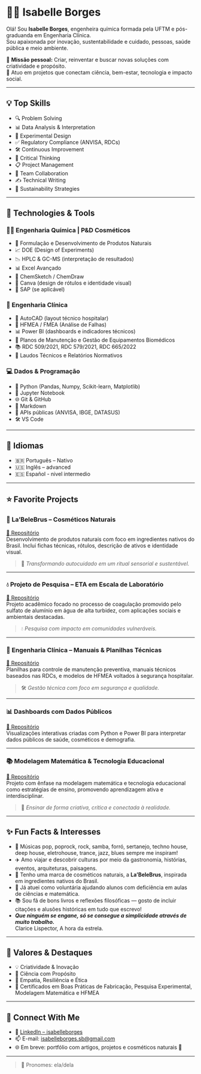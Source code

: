 # 👩‍🔬 Isabelle Borges

Olá! Sou **Isabelle Borges**, engenheira química formada pela UFTM e pós-graduanda em Engenharia Clínica.  
Sou apaixonada por inovação, sustentabilidade e cuidado, pessoas, saúde pública e meio ambiente.

🎯 **Missão pessoal:** Criar, reinventar e buscar novas soluções com criatividade e propósito.  
🧪 Atuo em projetos que conectam ciência, bem-estar, tecnologia e impacto social.

---

## 💡 Top Skills  
- 🔍 Problem Solving  
- 📊 Data Analysis & Interpretation  
- 🧪 Experimental Design  
- ✅ Regulatory Compliance (ANVISA, RDCs)  
- 🛠️ Continuous Improvement  
- 🧠 Critical Thinking  
- 📋 Project Management  
- 🤝 Team Collaboration  
- ✍️ Technical Writing  
- 🌱 Sustainability Strategies  

---

## 🧰 Technologies & Tools

### 👩‍🔬 Engenharia Química | P&D Cosméticos  
- 🧴 Formulação e Desenvolvimento de Produtos Naturais  
- 📈 DOE (Design of Experiments)  
- 📉 HPLC & GC-MS (interpretação de resultados)  
- 📊 Excel Avançado  
- 🧪 ChemSketch / ChemDraw  
- 🎨 Canva (design de rótulos e identidade visual)  
- 🧾 SAP (se aplicável)

### 🏥 Engenharia Clínica  
- 📐 AutoCAD (layout técnico hospitalar)  
- 🏥 HFMEA / FMEA (Análise de Falhas)  
- 📊 Power BI (dashboards e indicadores técnicos)  
- 🧰 Planos de Manutenção e Gestão de Equipamentos Biomédicos  
- 📚 RDC 509/2021, RDC 579/2021, RDC 665/2022  
- 🧾 Laudos Técnicos e Relatórios Normativos  

### 💻 Dados & Programação  
- 🐍 Python (Pandas, Numpy, Scikit-learn, Matplotlib)  
- 📘 Jupyter Notebook  
- 🌐 Git & GitHub  
- 💬 Markdown  
- 🧩 APIs públicas (ANVISA, IBGE, DATASUS)  
- 🛠️ VS Code  

---

## 📌 Idiomas  
- 🇧🇷 Português – Nativo  
- 🇺🇸 Inglês – advanced
- 🇪🇸 Español - nivel intermedio

---

## ⭐ Favorite Projects

### 🧼 La’BeleBrus – Cosméticos Naturais  
[🔗 Repositório](https://github.com/isabellesb/labelebrus)  
Desenvolvimento de produtos naturais com foco em ingredientes nativos do Brasil. Inclui fichas técnicas, rótulos, descrição de ativos e identidade visual.  
> 🌿 *Transformando autocuidado em um ritual sensorial e sustentável.*

---

### 💧 Projeto de Pesquisa – ETA em Escala de Laboratório  
[🔗 Repositório](https://github.com/isabellesb/tratamento-de-agua)  
Projeto acadêmico focado no processo de coagulação promovido pelo sulfato de alumínio em água de alta turbidez, com aplicações sociais e ambientais destacadas.  
> 💧 *Pesquisa com impacto em comunidades vulneráveis.*

---

### 🏥 Engenharia Clínica – Manuais & Planilhas Técnicas  
[🔗 Repositório](https://github.com/isabellesb/engenharia-clinica)  
Planilhas para controle de manutenção preventiva, manuais técnicos baseados nas RDCs, e modelos de HFMEA voltados à segurança hospitalar.  
> 🛠️ *Gestão técnica com foco em segurança e qualidade.*

---

### 📊 Dashboards com Dados Públicos  
[🔗 Repositório](https://github.com/isabellesb/public-data-dashboards)  
Visualizações interativas criadas com Python e Power BI para interpretar dados públicos de saúde, cosméticos e demografia.

---

### 📚 Modelagem Matemática & Tecnologia Educacional  
[🔗 Repositório](https://github.com/isabellesb/modelagem-educacional)  
Projeto com ênfase na modelagem matemática e tecnologia educacional como estratégias de ensino, promovendo aprendizagem ativa e interdisciplinar.  
> 🧠 *Ensinar de forma criativa, crítica e conectada à realidade.*

---

## ✨ Fun Facts & Interesses

* 🎵 Músicas pop, poprock, rock, samba, forró, sertanejo, techno house, deep house, eletrohouse, trance, jazz, blues sempre me inspiram!
* ✈️ Amo viajar e descobrir culturas por meio da gastronomia, histórias, eventos, arquiteturas, paisagens.
* 🌱 Tenho uma marca de cosméticos naturais, a **La’BeleBrus**, inspirada em ingredientes nativos do Brasil.
* 🤝 Já atuei como voluntária ajudando alunos com deficiência em aulas de ciências e matemática.
* 📚 Sou fã de bons livros e reflexões filosóficas — gosto de incluir citações e alusões históricas em tudo que escrevo!
* ***Que ninguém se engane, só se consegue a simplicidade através de muito trabalho.***  
  Clarice Lispector, A hora da estrela.

---

## 🏅 Valores & Destaques

* 💡 Criatividade & Inovação
* 🔬 Ciência com Propósito
* 🤍 Empatia, Resiliência e Ética
* 📑 Certificados em Boas Práticas de Fabricação, Pesquisa Experimental, Modelagem Matemática e HFMEA

---

## 🔗 Connect With Me

* 💼 [LinkedIn – isabelleborges](https://www.linkedin.com/in/isabelleborges/)
* 📫 E-mail: isabelleborges.sb@gmail.com
* 🌐 Em breve: portfólio com artigos, projetos e cosméticos naturais 🌸

---

> 🧍 Pronomes: ela/dela
